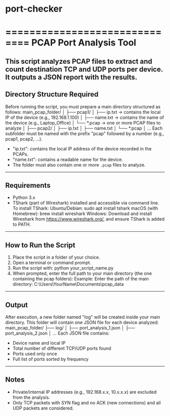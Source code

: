 # port-checker
==============================
 PCAP Port Analysis Tool
==============================
This script analyzes PCAP files to extract and count destination TCP and UDP ports per device. 
It outputs a JSON report with the results.
------------------------------
 Directory Structure Required
------------------------------
Before running the script, you must prepare a main directory structured as follows:
main_pcap_folder/
│
├── pcap1/
│   ├── ip.txt        -> contains the local IP of the device (e.g., 192.168.1.100)
│   ├── name.txt      -> contains the name of the device (e.g., Laptop_Office)
│   └── *.pcap        -> one or more PCAP files to analyze
│
├── pcap2/
│   ├── ip.txt
│   ├── name.txt
│   └── *.pcap
│
...
Each subfolder must be named with the prefix "pcap" followed by a number (e.g., pcap1, pcap2, ...).
- "ip.txt": contains the local IP address of the device recorded in the PCAPs.
- "name.txt": contains a readable name for the device.
- The folder must also contain one or more `.pcap` files to analyze.
------------------------------
 Requirements
------------------------------
- Python 3.x
- TShark (part of Wireshark) installed and accessible via command line.
To install TShark:
Ubuntu/Debian:
    sudo apt install tshark
macOS (with Homebrew):
    brew install wireshark
Windows:
    Download and install Wireshark from https://www.wireshark.org/, and ensure TShark is added to PATH.
------------------------------
 How to Run the Script
------------------------------
1. Place the script in a folder of your choice.
2. Open a terminal or command prompt.
3. Run the script with:
    python your_script_name.py
4. When prompted, enter the full path to your main directory (the one containing the pcap folders):
    Example:
    Enter the path of the main directory: C:\Users\YourName\Documents\pcap_data
------------------------------
 Output
------------------------------
After execution, a new folder named "log" will be created inside your main directory. 
This folder will contain one JSON file for each device analyzed:
main_pcap_folder/
├── log/
│   ├── port_analysis_1.json
│   ├── port_analysis_2.json
│   ...
Each JSON file contains:
- Device name and local IP
- Total number of different TCP/UDP ports found
- Ports used only once
- Full list of ports sorted by frequency
------------------------------
 Notes
------------------------------
- Private/internal IP addresses (e.g., 192.168.x.x, 10.x.x.x) are excluded from the analysis.
- Only TCP packets with SYN flag and no ACK (new connections) and all UDP packets are considered.
